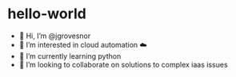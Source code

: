 # hello-world
- 👋 Hi, I’m @jgrovesnor
- 👀 I’m interested in cloud automation ☁️ 
- 🌱 I’m currently learning python
- 💞️ I’m looking to collaborate on solutions to complex iaas issues

